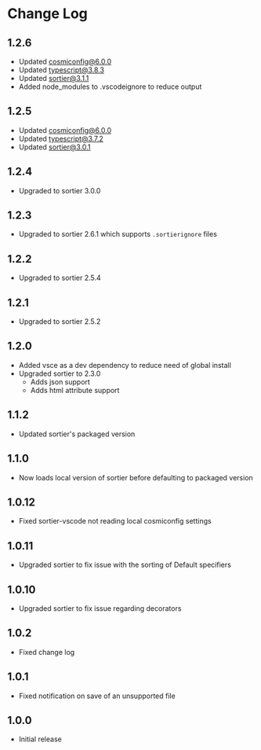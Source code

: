 # Change Log

## 1.2.6

- Updated cosmiconfig@6.0.0
- Updated typescript@3.8.3
- Updated sortier@3.1.1
- Added node_modules to .vscodeignore to reduce output

## 1.2.5

- Updated cosmiconfig@6.0.0
- Updated typescript@3.7.2
- Updated sortier@3.0.1

## 1.2.4

- Upgraded to sortier 3.0.0

## 1.2.3

- Upgraded to sortier 2.6.1 which supports `.sortierignore` files

## 1.2.2

- Upgraded to sortier 2.5.4

## 1.2.1

- Upgraded to sortier 2.5.2

## 1.2.0

- Added vsce as a dev dependency to reduce need of global install
- Upgraded sortier to 2.3.0
  - Adds json support
  - Adds html attribute support

## 1.1.2

- Updated sortier's packaged version

## 1.1.0

- Now loads local version of sortier before defaulting to packaged version

## 1.0.12

- Fixed sortier-vscode not reading local cosmiconfig settings

## 1.0.11

- Upgraded sortier to fix issue with the sorting of Default specifiers

## 1.0.10

- Upgraded sortier to fix issue regarding decorators

## 1.0.2

- Fixed change log

## 1.0.1

- Fixed notification on save of an unsupported file

## 1.0.0

- Initial release
